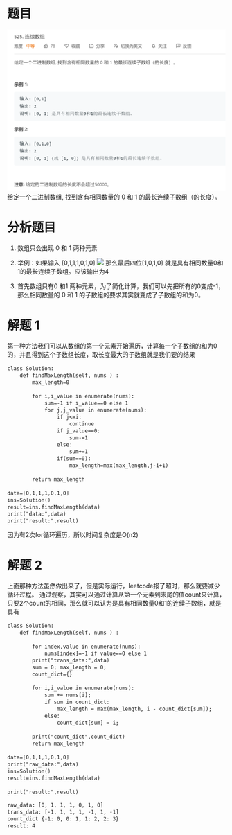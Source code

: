 # 题目
![](./525.jpg)
给定一个二进制数组, 找到含有相同数量的 0 和 1 的最长连续子数组（的长度）。



# 分析题目

1. 数组只会出现 0 和 1 两种元素

2. 举例：如果输入 [0,1,1,1,0,1,0]
![](./p1.jpg)
那么最后四位[1,0,1,0] 就是具有相同数量0和1的最长连续子数组。应该输出为4

3. 首先数组只有0 和1 两种元素，为了简化计算，我们可以先把所有的0变成-1，那么相同数量的 0 和 1 的子数组的要求其实就变成了子数组的和为0。
# 解题 1



第一种方法我们可以从数组的第一个元素开始遍历，计算每一个子数组的和为0的，并且得到这个子数组长度，取长度最大的子数组就是我们要的结果
```
class Solution:
    def findMaxLength(self, nums ) :
        max_length=0

        for i,i_value in enumerate(nums):
            sum=-1 if i_value==0 else 1
            for j,j_value in enumerate(nums):
                if j<=i:
                    continue
                if j_value==0:
                    sum-=1
                else:
                    sum+=1
                if(sum==0):
                    max_length=max(max_length,j-i+1)

        return max_length

data=[0,1,1,1,0,1,0]
ins=Solution()
result=ins.findMaxLength(data)
print("data:",data)
print("result:",result)
```

因为有2次for循环遍历，所以时间复杂度是O(n2)

# 解题 2

上面那种方法虽然做出来了，但是实际运行，leetcode报了超时，那么就要减少循环过程。
通过观察，其实可以通过计算从第一个元素到末尾的值count来计算，只要2个count的相同，那么就可以认为是具有相同数量0和1的连续子数组，就是具有
```
class Solution:
    def findMaxLength(self, nums ) :

        for index,value in enumerate(nums):
            nums[index]=-1 if value==0 else 1
        print("trans_data:",data)
        sum = 0; max_length = 0;
        count_dict={}

        for i,i_value in enumerate(nums):
            sum += nums[i];
            if sum in count_dict:
                max_length = max(max_length, i - count_dict[sum]);
            else:
                count_dict[sum] = i;           
       
        print("count_dict",count_dict)
        return max_length

data=[0,1,1,1,0,1,0]
print("raw_data:",data)
ins=Solution()
result=ins.findMaxLength(data)

print("result:",result)

```

```
raw_data: [0, 1, 1, 1, 0, 1, 0]
trans_data: [-1, 1, 1, 1, -1, 1, -1]
count_dict {-1: 0, 0: 1, 1: 2, 2: 3}
result: 4
```


         
            






